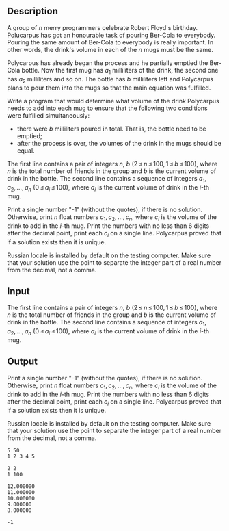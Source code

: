 ## Description

<div><p>A group of <span class="tex-span"><i>n</i></span> merry programmers celebrate Robert Floyd's birthday. Polucarpus has got an honourable task of pouring Ber-Cola to everybody. Pouring the same amount of Ber-Cola to everybody is really important. In other words, the drink's volume in each of the <span class="tex-span"><i>n</i></span> mugs must be the same.</p><p>Polycarpus has already began the process and he partially emptied the Ber-Cola bottle. Now the first mug has <span class="tex-span"><i>a</i><sub class="lower-index">1</sub></span> milliliters of the drink, the second one has <span class="tex-span"><i>a</i><sub class="lower-index">2</sub></span> milliliters and so on. The bottle has <span class="tex-span"><i>b</i></span> milliliters left and Polycarpus plans to pour them into the mugs so that the main equation was fulfilled.</p><p>Write a program that would determine what volume of the drink Polycarpus needs to add into each mug to ensure that the following two conditions were fulfilled simultaneously: </p><ul> <li> there were <span class="tex-span"><i>b</i></span> milliliters poured in total. That is, the bottle need to be emptied; </li><li> after the process is over, the volumes of the drink in the mugs should be equal. </li></ul></div><div class="input-specification"><p>The first line contains a pair of integers <span class="tex-span"><i>n</i></span>, <span class="tex-span"><i>b</i></span> (<span class="tex-span">2 ≤ <i>n</i> ≤ 100, 1 ≤ <i>b</i> ≤ 100</span>), where <span class="tex-span"><i>n</i></span> is the total number of friends in the group and <span class="tex-span"><i>b</i></span> is the current volume of drink in the bottle. The second line contains a sequence of integers <span class="tex-span"><i>a</i><sub class="lower-index">1</sub>, <i>a</i><sub class="lower-index">2</sub>, ..., <i>a</i><sub class="lower-index"><i>n</i></sub></span> (<span class="tex-span">0 ≤ <i>a</i><sub class="lower-index"><i>i</i></sub> ≤ 100</span>), where <span class="tex-span"><i>a</i><sub class="lower-index"><i>i</i></sub></span> is the current volume of drink in the <span class="tex-span"><i>i</i></span>-th mug.</p></div><div class="output-specification"><p>Print a single number "<span class="tex-font-style-tt">-1</span>" (without the quotes), if there is no solution. Otherwise, print <span class="tex-span"><i>n</i></span> float numbers <span class="tex-span"><i>c</i><sub class="lower-index">1</sub>, <i>c</i><sub class="lower-index">2</sub>, ..., <i>c</i><sub class="lower-index"><i>n</i></sub></span>, where <span class="tex-span"><i>c</i><sub class="lower-index"><i>i</i></sub></span> is the volume of the drink to add in the <span class="tex-span"><i>i</i></span>-th mug. Print the numbers with no less than 6 digits after the decimal point, print each <span class="tex-span"><i>c</i><sub class="lower-index"><i>i</i></sub></span> on a single line. Polycarpus proved that if a solution exists then it is unique.</p><p>Russian locale is installed by default on the testing computer. Make sure that your solution use the point to separate the integer part of a real number from the decimal, not a comma.</p></div>

## Input

<p>The first line contains a pair of integers <span class="tex-span"><i>n</i></span>, <span class="tex-span"><i>b</i></span> (<span class="tex-span">2 ≤ <i>n</i> ≤ 100, 1 ≤ <i>b</i> ≤ 100</span>), where <span class="tex-span"><i>n</i></span> is the total number of friends in the group and <span class="tex-span"><i>b</i></span> is the current volume of drink in the bottle. The second line contains a sequence of integers <span class="tex-span"><i>a</i><sub class="lower-index">1</sub>, <i>a</i><sub class="lower-index">2</sub>, ..., <i>a</i><sub class="lower-index"><i>n</i></sub></span> (<span class="tex-span">0 ≤ <i>a</i><sub class="lower-index"><i>i</i></sub> ≤ 100</span>), where <span class="tex-span"><i>a</i><sub class="lower-index"><i>i</i></sub></span> is the current volume of drink in the <span class="tex-span"><i>i</i></span>-th mug.</p>

## Output

<p>Print a single number "<span class="tex-font-style-tt">-1</span>" (without the quotes), if there is no solution. Otherwise, print <span class="tex-span"><i>n</i></span> float numbers <span class="tex-span"><i>c</i><sub class="lower-index">1</sub>, <i>c</i><sub class="lower-index">2</sub>, ..., <i>c</i><sub class="lower-index"><i>n</i></sub></span>, where <span class="tex-span"><i>c</i><sub class="lower-index"><i>i</i></sub></span> is the volume of the drink to add in the <span class="tex-span"><i>i</i></span>-th mug. Print the numbers with no less than 6 digits after the decimal point, print each <span class="tex-span"><i>c</i><sub class="lower-index"><i>i</i></sub></span> on a single line. Polycarpus proved that if a solution exists then it is unique.</p><p>Russian locale is installed by default on the testing computer. Make sure that your solution use the point to separate the integer part of a real number from the decimal, not a comma.</p>





```input1
5 50
1 2 3 4 5

```




```input2
2 2
1 100

```




```output1
12.000000
11.000000
10.000000
9.000000
8.000000

```




```output2
-1

```


